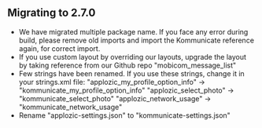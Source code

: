 ## Migrating to 2.7.0

- We have migrated multiple package name. If you face any error during build, please remove old imports and import the Kommunicate reference again, for correct import.
- If you use custom layout by overriding our layouts, upgrade the layout by taking reference from our Github repo
    "mobicom_message_list" 
- Few strings have been renamed. If you use these strings, change it in your strings.xml file:
    "applozic_my_profile_option_info" -> "kommunicate_my_profile_option_info"
    "applozic_select_photo" -> "kommunicate_select_photo"
    "applozic_network_usage" -> "kommunicate_network_usage"
- Rename "applozic-settings.json" to "kommunicate-settings.json"